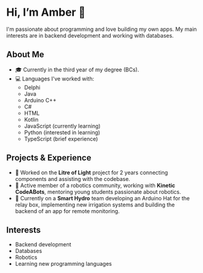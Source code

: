# Hi, I’m Amber 👋

I'm passionate about programming and love building my own apps. My main interests are in backend development and working with databases.

## About Me

- 🎓 Currently in the third year of my degree (BCs).
- 💻 Languages I've worked with:  
    - Delphi  
    - Java  
    - Arduino C++  
    - C#  
    - HTML  
    - Kotlin  
    - JavaScript (currently learning)  
    - Python (interested in learning)  
    - TypeScript (brief experience)

## Projects & Experience

- 🌟 Worked on the **Litre of Light** project for 2 years connecting components and assisting with the codebase.
- 🤖 Active member of a robotics community, working with **Kinetic CodeABots**, mentoring young students passionate about robotics.
- 🌱 Currently on a **Smart Hydro** team developing an Arduino Hat for the relay box, implementing new irrigation systems and building the backend of an app for remote monitoring.

## Interests

- Backend development  
- Databases  
- Robotics  
- Learning new programming languages
